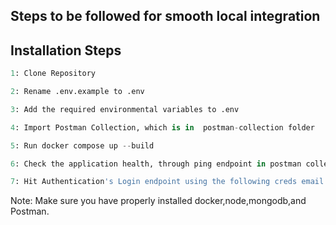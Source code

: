 ## Steps to be followed for smooth local integration 

## Installation Steps

```python
1: Clone Repository
```
```python
2: Rename .env.example to .env
```
```python
3: Add the required environmental variables to .env
```
```python
4: Import Postman Collection, which is in  postman-collection folder
```
```python
5: Run docker compose up --build
```
```python
6: Check the application health, through ping endpoint in postman collection
```
```python
7: Hit Authentication's Login endpoint using the following creds email:admin@example.com and password:admin
```

Note: Make sure you have properly installed docker,node,mongodb,and Postman.
